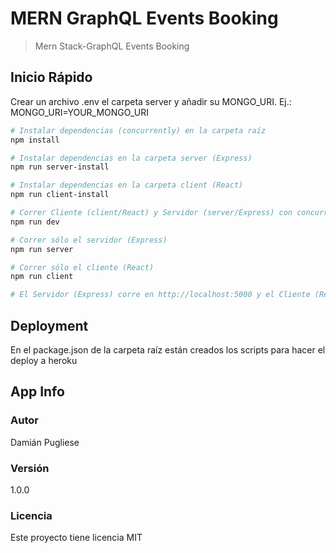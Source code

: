 # MERN GraphQL Events Booking

> Mern Stack-GraphQL Events Booking

## Inicio Rápido

Crear un archivo .env el carpeta server y añadir su MONGO_URI. Ej.: MONGO_URI=YOUR_MONGO_URI

``` bash
# Instalar dependencias (concurrently) en la carpeta raíz
npm install

# Instalar dependencias en la carpeta server (Express)
npm run server-install

# Instalar dependencias en la carpeta client (React)
npm run client-install

# Correr Cliente (client/React) y Servidor (server/Express) con concurrently simultáneamente
npm run dev

# Correr sólo el servidor (Express) 
npm run server

# Correr sólo el cliente (React) 
npm run client

# El Servidor (Express) corre en http://localhost:5000 y el Cliente (React) en http://localhost:3000
```

## Deployment

En el package.json de la carpeta raíz están creados los scripts para hacer el deploy a heroku

<!-- ## Sitio Web Heroku -->

## App Info

### Autor

Damián Pugliese

### Versión

1.0.0

### Licencia

Este proyecto tiene licencia MIT